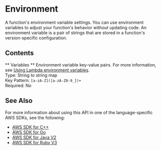 # Environment<a name="API_Environment"></a>

A function's environment variable settings\. You can use environment variables to adjust your function's behavior without updating code\. An environment variable is a pair of strings that are stored in a function's version\-specific configuration\. 

## Contents<a name="API_Environment_Contents"></a>

 ** Variables **   <a name="SSS-Type-Environment-Variables"></a>
Environment variable key\-value pairs\. For more information, see [Using Lambda environment variables](https://docs.aws.amazon.com/lambda/latest/dg/configuration-envvars.html)\.  
Type: String to string map  
Key Pattern: `[a-zA-Z]([a-zA-Z0-9_])+`   
Required: No

## See Also<a name="API_Environment_SeeAlso"></a>

For more information about using this API in one of the language\-specific AWS SDKs, see the following:
+  [ AWS SDK for C\+\+](https://docs.aws.amazon.com/goto/SdkForCpp/lambda-2015-03-31/Environment) 
+  [ AWS SDK for Go](https://docs.aws.amazon.com/goto/SdkForGoV1/lambda-2015-03-31/Environment) 
+  [ AWS SDK for Java V2](https://docs.aws.amazon.com/goto/SdkForJavaV2/lambda-2015-03-31/Environment) 
+  [ AWS SDK for Ruby V3](https://docs.aws.amazon.com/goto/SdkForRubyV3/lambda-2015-03-31/Environment) 